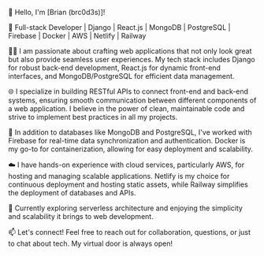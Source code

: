 👋 Hello, I'm [Brian (brc0d3s)]!

🚀 Full-stack Developer | Django | React.js | MongoDB | PostgreSQL | Firebase | Docker | AWS | Netlify | Railway

👨‍💻 I am passionate about crafting web applications that not only look great but also provide seamless user experiences. My tech stack includes Django for robust back-end development, React.js for dynamic front-end interfaces, and MongoDB/PostgreSQL for efficient data management.

🌐 I specialize in building RESTful APIs to connect front-end and back-end systems, ensuring smooth communication between different components of a web application. I believe in the power of clean, maintainable code and strive to implement best practices in all my projects.

🔧 In addition to databases like MongoDB and PostgreSQL, I've worked with Firebase for real-time data synchronization and authentication. Docker is my go-to for containerization, allowing for easy deployment and scalability.

☁️ I have hands-on experience with cloud services, particularly AWS, for hosting and managing scalable applications. Netlify is my choice for continuous deployment and hosting static assets, while Railway simplifies the deployment of databases and APIs.

🚢 Currently exploring serverless architecture and enjoying the simplicity and scalability it brings to web development.

📫 Let's connect! Feel free to reach out for collaboration, questions, or just to chat about tech. My virtual door is always open!
